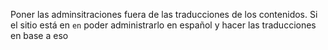 Poner las adminsitraciones fuera de las traducciones de los contenidos. Si el sitio está en `en` poder administrarlo en español y hacer las traducciones en base a eso